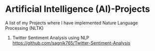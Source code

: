 # Artificial Intelligence (AI)-Projects
A list of my Projects where I have implemented Nature Language Processing (NLTK)

1. Twitter Sentiment Analysis using NLP    https://github.com/sagnik765/Twitter-Sentiment-Analysis
